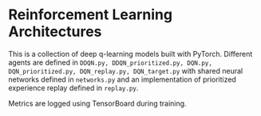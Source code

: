 # Reinforcement Learning Architectures
This is a collection of deep q-learning models built with PyTorch. Different agents are defined in `DDQN.py, DDQN_prioritized.py, DQN.py, DQN_prioritized.py, DQN_replay.py, DQN_target.py` with shared neural networks defined in `networks.py` and an implementation of prioritized experience replay defined in `replay.py`.

Metrics are logged using TensorBoard during training.
